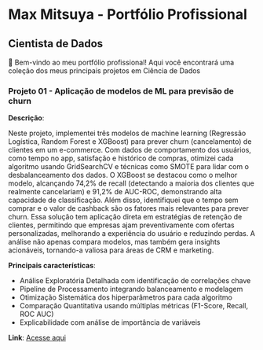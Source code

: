 # Max Mitsuya - Portfólio Profissional
## Cientista de Dados

👋 Bem-vindo ao meu portfólio profissional! Aqui você encontrará uma coleção dos meus principais projetos em Ciência de Dados

### Projeto 01 - Aplicação de modelos de ML para previsão de churn

**Descrição**:

Neste projeto, implementei três modelos de machine learning (Regressão Logística, Random Forest e XGBoost) para prever churn (cancelamento) de clientes em um e-commerce. Com dados de comportamento dos usuários, como tempo no app, satisfação e histórico de compras, otimizei cada algoritmo usando GridSearchCV e técnicas como SMOTE para lidar com o desbalanceamento dos dados.
O XGBoost se destacou como o melhor modelo, alcançando 74,2% de recall (detectando a maioria dos clientes que realmente cancelariam) e 91,2% de AUC-ROC, demonstrando alta capacidade de classificação. Além disso, identifiquei que o tempo sem comprar e o valor de cashback são os fatores mais relevantes para prever churn.
Essa solução tem aplicação direta em estratégias de retenção de clientes, permitindo que empresas ajam preventivamente com ofertas personalizadas, melhorando a experiência do usuário e reduzindo perdas. A análise não apenas compara modelos, mas também gera insights acionáveis, tornando-a valiosa para áreas de CRM e marketing.

**Principais características**:
  - Análise Exploratória Detalhada com identificação de correlações chave 
  - Pipeline de Processamento integrando balanceamento e modelagem 
  - Otimização Sistemática dos hiperparâmetros para cada algoritmo 
  - Comparação Quantitativa usando múltiplas métricas (F1-Score, Recall, ROC AUC) 
  - Explicabilidade com análise de importância de variáveis 

**Link**: [Acesse aqui](https://github.com/maxMitsuya/analise-lr-rf-xgboost)
